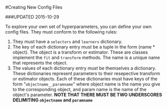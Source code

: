 #Creating New Config Files


###UPDATED 2015-10-29

To explore your own set of hyperparameters, you can define your own config files. They must conform to the following rules:

1. They must have a `selectors` and `learners` dictionary.
2. The key of each dictionary entry must be a tuple in the form (name * object). 
  The object is a transform or estimator. These are classes implement the `fit` and `transform` methods.
  The name is a unique name that represents the object. 
3. The values of each dictionary entry must be themselves a dictionary. These dictionaries represent parameters to their resepective transform or estimator objects. Each of these dictionaries must have keys of the form "`objectname__paramname`" where object name is the name you give to the corresponding object, and param name is the name of the object's parameter. **NOTE THAT THERE MUST BE TWO UNDERSCORES DELIMITING `objectname` and `paramname`**
